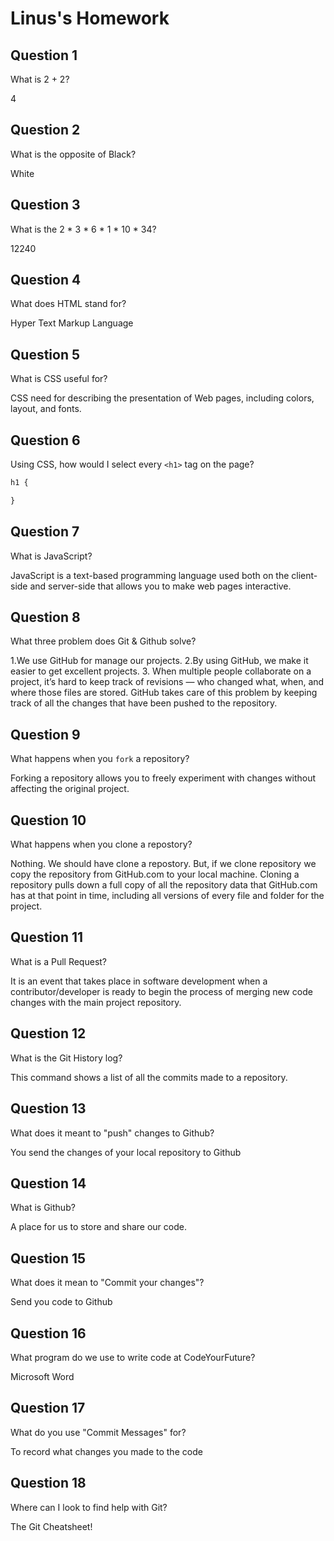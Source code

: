 # Linus's Homework

## Question 1

What is 2 + 2?

4

## Question 2

What is the opposite of Black?

White

## Question 3

What is the  2 * 3 * 6 * 1 * 10 * 34?

12240

## Question 4 

What does HTML stand for?

Hyper Text Markup Language

## Question 5

What is CSS useful for?

CSS need for describing the presentation of Web pages, including colors, layout, and fonts.


## Question 6

Using CSS, how would I select every `<h1>` tag on the page?

```css
h1 {

}
```

## Question 7

What is JavaScript?

JavaScript is a text-based programming language used both on the client-side and server-side that allows you to make web pages interactive.

## Question 8

What three problem does Git & Github solve?

1.We use GitHub for manage our projects.
2.By using GitHub, we make it easier to get excellent projects.
3. When multiple people collaborate on a project, it’s hard to keep track of revisions — who changed what, 
when, and where those files are stored. GitHub takes care of this problem by keeping track of all the changes 
that have been pushed to the repository.


## Question 9

What happens when you `fork` a repository?

Forking a repository allows you to freely experiment with changes without affecting the original project.

## Question 10 

What happens when you clone a repostory?

Nothing. We should have clone a repostory. But, if we clone repository we copy the repository 
from GitHub.com to your local machine. Cloning a repository pulls down a full copy of all the repository 
data that GitHub.com has at that point in time, including all versions of every file and folder for the project.

## Question 11

What is a Pull Request?

It is an event that takes place in software development when a contributor/developer is ready to begin the process 
of merging new code changes with the main project repository.

## Question 12

What is the Git History log?

This command shows a list of all the commits made to a repository.

## Question 13

What does it meant to "push" changes to Github?

You send the changes of your local repository to Github

## Question 14

What is Github?

A place for us to store and share our code.

## Question 15

What does it mean to "Commit your changes"?

Send you code to Github

## Question 16

What program do we use to write code at CodeYourFuture?

Microsoft Word

## Question 17

What do you use "Commit Messages" for?

To record what changes you made to the code

## Question 18

Where can I look to find help with Git?

The Git Cheatsheet!
